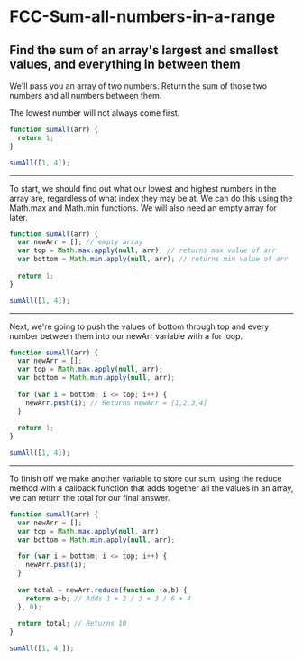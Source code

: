 # FCC-Sum-all-numbers-in-a-range
## Find the sum of an array's largest and smallest values, and everything in between them

We'll pass you an array of two numbers. Return the sum of those two numbers and all numbers between them.

The lowest number will not always come first.

```javascript
function sumAll(arr) {
  return 1;
}

sumAll([1, 4]);
```
---

To start, we should find out what our lowest and highest numbers in the array are, regardless of what index they may be at. We can do this using
the Math.max and Math.min functions. We will also need an empty array for later.

```javascript
function sumAll(arr) {
  var newArr = []; // empty array
  var top = Math.max.apply(null, arr); // returns max value of arr
  var bottom = Math.min.apply(null, arr); // returns min value of arr
  
  return 1;
}

sumAll([1, 4]);
```
---

Next, we're going to push the values of bottom through top and every number between them into our newArr variable with a for loop.

```javascript
function sumAll(arr) {
  var newArr = []; 
  var top = Math.max.apply(null, arr); 
  var bottom = Math.min.apply(null, arr);
  
  for (var i = bottom; i <= top; i++) {
    newArr.push(i); // Returns newArr = [1,2,3,4]
  }
  
  return 1;
}

sumAll([1, 4]);
```
---

To finish off we make another variable to store our sum, using the reduce method with a callback function that adds together all the values
in an array, we can return the total for our final answer.

```javascript
function sumAll(arr) {
  var newArr = [];
  var top = Math.max.apply(null, arr);
  var bottom = Math.min.apply(null, arr);
  
  for (var i = bottom; i <= top; i++) {
    newArr.push(i);
  }
  
  var total = newArr.reduce(function (a,b) {
    return a+b; // Adds 1 + 2 / 3 + 3 / 6 + 4
  }, 0);
  
  return total; // Returns 10
}

sumAll([1, 4,]);
```
